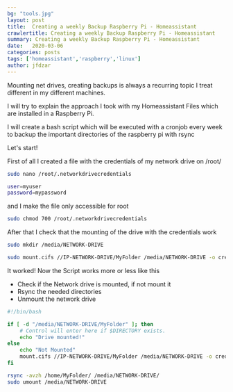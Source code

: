 ```yaml
---
bg: "tools.jpg"
layout: post
title:  Creating a weekly Backup Raspberry Pi - Homeassistant
crawlertitle: Creating a weekly Backup Raspberry Pi - Homeassistant
summary: Creating a weekly Backup Raspberry Pi - Homeassistant
date:   2020-03-06
categories: posts
tags: ['homeassistant','raspberry','linux']
author: jfdzar
---
```

Mounting net drives, creating backups is always a recurring topic I treat different in my different machines.

I will try to explain the approach I took with my Homeassistant Files which are installed in a Raspberry Pi.

I will create a bash script which will be executed with a cronjob every week to backup the important directories of the raspberry pi with rsync

Let's start!

First of all I created a file with the credentials of my network drive on /root/

```bash
sudo nano /root/.networkdrivecredentials
```

```bash
user=myuser
password=mypassword
```

and I make the file only accessible for root

```bash
sudo chmod 700 /root/.networkdrivecredentials
```

After that I check that the mounting of the drive with the credentials work

```bash
sudo mkdir /media/NETWORK-DRIVE

sudo mount.cifs //IP-NETWORK-DRIVE/MyFolder /media/NETWORK-DRIVE -o credentials=/root/.networkdrivecredentials
```

It worked!
Now the Script works more or less like this

- Check if the Network drive is mounted, if not mount it
- Rsync the needed directories
- Unmount the network drive

```bash
#!/bin/bash

if [ -d "/media/NETWORK-DRIVE/MyFolder" ]; then
    # Control will enter here if $DIRECTORY exists.
    echo "Drive mounted!"
else
    echo "Not Mounted"
    mount.cifs //IP-NETWORK-DRIVE/MyFolder /media/NETWORK-DRIVE -o credentials=/root/.networkdrivecredentials
fi

rsync -avzh /home/MyFolder/ /media/NETWORK-DRIVE/
sudo umount /media/NETWORK-DRIVE
```